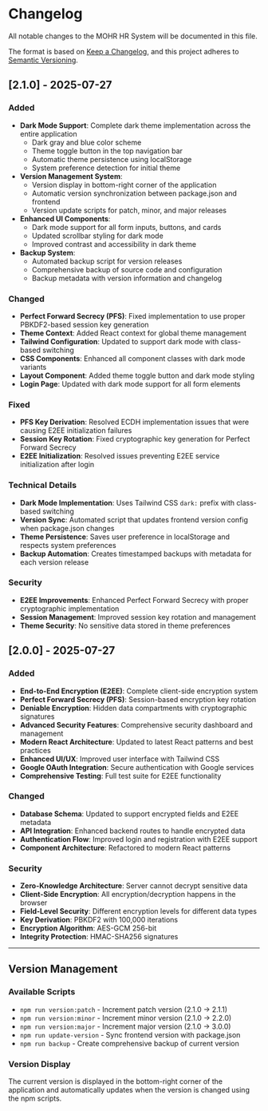 # Changelog

All notable changes to the MOHR HR System will be documented in this file.

The format is based on [Keep a Changelog](https://keepachangelog.com/en/1.0.0/),
and this project adheres to [Semantic Versioning](https://semver.org/spec/v2.0.0.html).

## [2.1.0] - 2025-07-27

### Added
- **Dark Mode Support**: Complete dark theme implementation across the entire application
  - Dark gray and blue color scheme
  - Theme toggle button in the top navigation bar
  - Automatic theme persistence using localStorage
  - System preference detection for initial theme
- **Version Management System**: 
  - Version display in bottom-right corner of the application
  - Automatic version synchronization between package.json and frontend
  - Version update scripts for patch, minor, and major releases
- **Enhanced UI Components**:
  - Dark mode support for all form inputs, buttons, and cards
  - Updated scrollbar styling for dark mode
  - Improved contrast and accessibility in dark theme
- **Backup System**:
  - Automated backup script for version releases
  - Comprehensive backup of source code and configuration
  - Backup metadata with version information and changelog

### Changed
- **Perfect Forward Secrecy (PFS)**: Fixed implementation to use proper PBKDF2-based session key generation
- **Theme Context**: Added React context for global theme management
- **Tailwind Configuration**: Updated to support dark mode with class-based switching
- **CSS Components**: Enhanced all component classes with dark mode variants
- **Layout Component**: Added theme toggle button and dark mode styling
- **Login Page**: Updated with dark mode support for all form elements

### Fixed
- **PFS Key Derivation**: Resolved ECDH implementation issues that were causing E2EE initialization failures
- **Session Key Rotation**: Fixed cryptographic key generation for Perfect Forward Secrecy
- **E2EE Initialization**: Resolved issues preventing E2EE service initialization after login

### Technical Details
- **Dark Mode Implementation**: Uses Tailwind CSS `dark:` prefix with class-based switching
- **Version Sync**: Automated script that updates frontend version config when package.json changes
- **Theme Persistence**: Saves user preference in localStorage and respects system preferences
- **Backup Automation**: Creates timestamped backups with metadata for each version release

### Security
- **E2EE Improvements**: Enhanced Perfect Forward Secrecy with proper cryptographic implementation
- **Session Management**: Improved session key rotation and management
- **Theme Security**: No sensitive data stored in theme preferences

## [2.0.0] - 2025-07-27

### Added
- **End-to-End Encryption (E2EE)**: Complete client-side encryption system
- **Perfect Forward Secrecy (PFS)**: Session-based encryption key rotation
- **Deniable Encryption**: Hidden data compartments with cryptographic signatures
- **Advanced Security Features**: Comprehensive security dashboard and management
- **Modern React Architecture**: Updated to latest React patterns and best practices
- **Enhanced UI/UX**: Improved user interface with Tailwind CSS
- **Google OAuth Integration**: Secure authentication with Google services
- **Comprehensive Testing**: Full test suite for E2EE functionality

### Changed
- **Database Schema**: Updated to support encrypted fields and E2EE metadata
- **API Integration**: Enhanced backend routes to handle encrypted data
- **Authentication Flow**: Improved login and registration with E2EE support
- **Component Architecture**: Refactored to modern React patterns

### Security
- **Zero-Knowledge Architecture**: Server cannot decrypt sensitive data
- **Client-Side Encryption**: All encryption/decryption happens in the browser
- **Field-Level Security**: Different encryption levels for different data types
- **Key Derivation**: PBKDF2 with 100,000 iterations
- **Encryption Algorithm**: AES-GCM 256-bit
- **Integrity Protection**: HMAC-SHA256 signatures

---

## Version Management

### Available Scripts
- `npm run version:patch` - Increment patch version (2.1.0 → 2.1.1)
- `npm run version:minor` - Increment minor version (2.1.0 → 2.2.0)
- `npm run version:major` - Increment major version (2.1.0 → 3.0.0)
- `npm run update-version` - Sync frontend version with package.json
- `npm run backup` - Create comprehensive backup of current version

### Version Display
The current version is displayed in the bottom-right corner of the application and automatically updates when the version is changed using the npm scripts. 